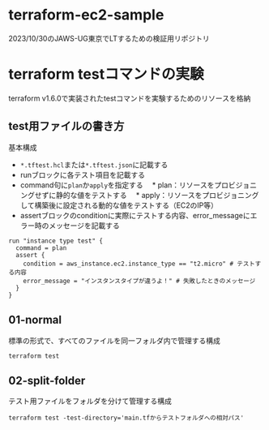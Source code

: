 # terraform-ec2-sample
2023/10/30のJAWS-UG東京でLTするための検証用リポジトリ


# terraform testコマンドの実験
terraform v1.6.0で実装されたtestコマンドを実験するためのリソースを格納

## test用ファイルの書き方
基本構成
* `*.tftest.hcl`または`*.tftest.json`に記載する
* runブロックに各テスト項目を記載する
* command句に`plan`か`apply`を指定する
　* plan：リソースをプロビジョニングせずに静的な値をテストする
　* apply：リソースをプロビジョニングして構築後に設定される動的な値をテストする（EC2のIP等）
* assertブロックのconditionに実際にテストする内容、error_messageにエラー時のメッセージを記載する

```例
run "instance type test" {
  command = plan
  assert {
    condition = aws_instance.ec2.instance_type == "t2.micro" # テストする内容
    error_message = "インスタンスタイプが違うよ！" # 失敗したときのメッセージ
  }
}
```

## 01-normal
標準の形式で、すべてのファイルを同一フォルダ内で管理する構成

```
terraform test
```


## 02-split-folder
テスト用ファイルをフォルダを分けて管理する構成

```
terraform test -test-directory='main.tfからテストフォルダへの相対パス'
```


